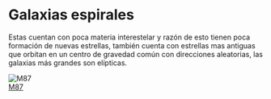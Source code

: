 # Galaxias espirales

Estas cuentan con poca materia interestelar y razón de esto tienen poca formación de nuevas estrellas, también cuenta con estrellas mas antiguas que orbitan en un centro de gravedad común con direcciones aleatorias, las galaxias más grandes son elípticas.

![M87](/gohuhoproyOA/sketches/375px-Messier_87_Hubble_WikiSky.jpg)    
[M87](https://es.wikipedia.org/wiki/Galaxia_el%C3%ADptica)
